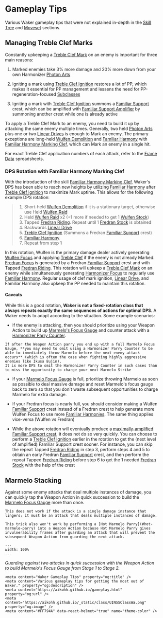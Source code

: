 # Gameplay Tips

Various Waker gameplay tips that were not explained in-depth in the [Skill Tree](#skill-tree) and [Moveset](#moveset) sections.

## Managing Treble Clef Marks

Constantly upkeeping a [Treble Clef Mark](#treble-clef-marking) on an enemy is important for three main reasons:

1. Marked enemies take 3% more damage and 20% more down from your own Harmonizer [Photon Arts](#photon-arts)

1. Igniting a mark using [Treble Clef Ignition](#treble-clef-ignition) restores a lot of PP, which makes it essential for PP management and lessens the need for PP-regeneration-focused [Subclasses](#subclass)

1. Igniting a mark with [Treble Clef Ignition](#treble-clef-ignition) summons a [Familiar Support](#familiar-support) crest, which can be amplified with [Familiar Support Amplifier](#familiar-support-amplifier) by summoning another crest while one is already active

To apply a Treble Clef Mark to an enemy, you need to build it up by attacking the same enemy multiple times.
Generally, two held [Photon Arts](#photon-arts) plus one or two [Linear Drives](#linear-drive) is enough to Mark an enemy. 
The primary exceptions are long-held [Wulfen Demolition](#wulfen-demolition) and [Familiar Harmony](#familiar-harmony) with [Familiar Harmony Marking Clef](#familiar-harmony-marking-clef), which can Mark an enemy in a single hit.

For exact Treble Clef application numbers of each attack, refer to the [Frame Data](#frame-data) spreadsheets. 

### DPS Rotation with Familiar Harmony Marking Clef

With the introduction of the skill [Familiar Harmony Marking Clef](#familiar-harmony-marking-clef), Waker's DPS has been able to reach new heights by utilizing [Familiar Harmony](#familiar-harmony) after [Treble Clef Ignition](#treble-clef-ignition) to maximize Mark uptime. This allows for the following example DPS rotation:

> 1. Short-held [Wulfen Demolition](#wulfen-demolition) if it is a stationary target, otherwise use Held [Wulfen Raid](#wulfen-raid)
> 1. Held [Wulfen Raid](#wulfen-raid) x2 (+1 more if needed to get 1 [Wulfen Stock](#harmonizer-focus))
> 1. Tapped [Fredran Riding](#fredran-riding). Repeat until 1 [Fredran Stock](#harmonizer-focus) is obtained
> 1. Backwards [Linear Drive](#linear-drive)
> 1. [Treble Clef Ignition](#treble-clef-ignition) (Summons a Fredran [Familiar Support](#familiar-support) crest)
> 1. [Familiar Harmony](#familiar-harmony)
> 1. Repeat from step 1

In this rotation, Wulfen is the primary damage dealer actively generating [Wulfen Focus](#harmonizer-focus) and applying [Treble Clef](#treble-clef-marking) if the enemy is not already Marked.
[Fredran Focus](#harmonizer-focus) is generated by a Fredran [Familiar Support](#familiar-support) crest and with Tapped [Fredran Riding](#fredran-riding).
This rotation will upkeep a [Treble Clef Mark](#treble-clef-marking) on an enemy while simultaneously generating [Harmonizer Focus](#harmonizer-focus) to regularly use [Familiar Harmony](#familiar-harmony). Regular usage of clef mark ignition, [Linear Drive](#linear-drive), and Familiar Harmony also upkeep the PP needed to maintain this rotation.

#### Caveats

While this is a good rotation, **Waker is not a fixed-rotation class that always repeats exactly the same sequences of actions for optimal DPS**. A Waker needs to adapt according to the situation. Some example scenarios:

- If the enemy is attacking, then you should prioritize using your Weapon Action to build up [Marmelo's Focus Gauge](#marmelo-strike) and counter attack with a [Harmonizer Parry Counter](#harmonizer-parry-counter).

```{note}
If after the Weapon Action parry you end up with a full Marmelo Focus Gauge, **you may need to omit using a Harmonizer Parry Counter to be able to immediately throw Marmelo before the next enemy attack occurs** (which is often the case when fighting highly aggressive enemies like Ikusa Bujin).
It is more DPS to omit the Harmonizer Parry Counter in such cases than to miss the opportunity to charge your next Marmelo Strike
```

- If your [Marmelo Focus Gauge](#marmelo-strike) is full, prioritize throwing Marmelo as soon as possible to deal massive damage and reset Marmelo's focus gauge back to zero so that you don't waste subsequent opportunities to charge Marmelo for extra damage.

- If your Fredran focus is nearly full, you should consider making a Wulfen [Familiar Support](#familiar-support) crest instead of a Fredran crest to help generate more Wulfen Focus to use more [Familiar Harmonies](#familiar-harmony). The same thing applies vice-versa (Wulfen vs Fredran)

- While the above rotation will eventually produce a [maximally-amplified Familiar Support crest](#familiar-support-amplifier), it does not do so very quickly. You can choose to perform a [Treble Clef Ignition](#treble-clef-ignition) earlier in the rotation to get the (next level of amplified) Familiar Support crest sooner. For instance, you can skip the repeat Tapped [Fredran Riding](#fredran-riding) in step 3, perform steps 4 and 5 to obtain an early Fredran [Familiar Support](#familiar-support) crest, and then perform the repeat Tapped [Fredran Riding](#fredran-riding) before step 6 to get the 1 needed [Fredran Stock](#harmonizer-focus) with the help of the crest


## Marmelo Stacking

Against some enemy attacks that deal multiple instances of damage, you can quickly tap the Weapon Action in quick succession to build the [Marmelo Focus Gauge](#marmelo-strike) more than once.

```{note}
This does not work if the attack is a single damage instance that lingers; it must be an attack that deals multiple instances of damage.
```

```{note}
This trick also won't work by performing a [Hot Marmelo Parry](#hot-marmelo-parry) into a Weapon Action because Hot Marmelo Parry gives invulnerability frames after guarding an attack that will prevent the subsequent Weapon Action from guarding the next attack. 
```

```{video} _static/gameplay/DoubleMarmeloParry.mp4
---
width: 100%
---
```
_Guarding against two attacks in quick succession with the Weapon Action to build Marmelo's Focus Gauge from Stage 1 to Stage 2._


```{raw} html
<meta content="Waker Gameplay Tips" property="og:title" />
<meta content="Various gameplay tips for getting the most out of Waker." property="og:description" />
<meta content="https://aikohh.github.io/gameplay.html" property="og:url" />
<meta content="https://aikohh.github.io/_static/class/UINGSClassWa.png" property="og:image" />
<meta content="#FF794A" data-react-helmet="true" name="theme-color" />
```

